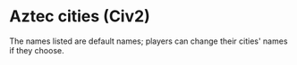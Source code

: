 # Aztec cities (Civ2)

The names listed are default names; players can change their cities' names if they choose.